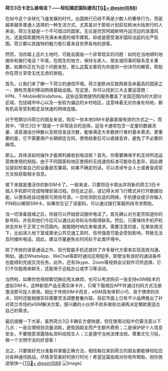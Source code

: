 **荷兰3日卡怎么接电话？——轻松搞定国际通讯[[TG💪+ @esim1088](https://t.me/s/esim1088)]**

在如今这个全球化飞速发展的时代，出国旅行已经不再是少数人的奢侈行为，而是越来越多普通人选择的一种生活方式。尤其是对于那些计划前往欧洲大陆旅行的人来说，荷兰无疑是一个不可错过的国家。无论是欣赏阿姆斯特丹运河边的浪漫风光，还是探索鹿特丹充满未来感的城市建筑，抑或是感受海牙国际法庭的庄严氛围，荷兰都以其独特的魅力吸引着来自世界各地的游客。

然而，当你踏上这片土地时，可能会面临一个非常现实的问题：如何在当地顺利地接听和拨打电话？毕竟，在陌生的地方，保持与家人、朋友或同事的联系至关重要。如果你正在为这个问题发愁，那么这篇文章将为你提供一份详尽的解答，帮助你在荷兰享受无忧无虑的旅程。

首先，让我们来了解一下荷兰的通信环境。荷兰是欧洲互联网普及率最高的国家之一，拥有完善的移动网络基础设施。在这里，你可以找到三大主要运营商：KPN、T-Mobile和Vodafone。这些运营商提供的服务覆盖了全国范围内的大部分区域，包括城市中心以及一些较为偏远的乡村地区。这意味着无论你身处何地，都有机会享受到稳定且快速的网络连接。

对于短期访问荷兰的朋友来说，购买一张本地SIM卡是最直接有效的方式之一。而其中，“荷兰3日卡”就是一个非常适合的选择。这张卡通常包含一定量的数据流量、语音通话分钟数以及短信发送次数，能够满足大多数旅行者的基本需求。更重要的是，它不需要用户长期绑定合同，使用结束后可以直接丢弃，避免了不必要的麻烦。

那么，具体该如何操作才能顺利接收到电话呢？首先，你需要确保手机支持所选运营商使用的频段。由于不同国家和地区使用的无线通信标准可能存在差异，因此建议提前检查自己的设备是否兼容。如果不确定的话，可以咨询专业人士或者查阅官方文档获取相关信息。

接下来就是激活你的新SIM卡了。一般来说，只要将旧卡取出并将新的荷兰3日卡插入手机即可完成物理安装过程。但在此之前，请记得关闭飞行模式并打开数据功能，以便系统自动搜索可用信号源。一旦检测到合适的网络，手机便会提示你输入PIN码以解锁SIM卡。如果你忘记了该密码，可以通过拨打客服热线寻求帮助。

当一切准备就绪之后，你就可以开始尝试接听电话了。首先确认对方是否知道你的新号码，并告知他们今后可以通过此号码与你取得联系。然后，只需保持手机开机状态并处于正常工作范围内，就能随时响应来电请求。需要注意的是，在某些情况下，比如进入地下室或乘坐公共交通工具时，信号强度可能会受到影响，导致无法及时接听电话。因此，建议尽量避免长时间处于此类环境中。

除了传统的语音通话之外，现代智能手机还提供了许多替代方案来实现高效沟通。例如，通过WhatsApp、WeChat等即时通讯应用程序，即使没有良好的通话条件也能顺利完成交流任务。此外，还有Skype、Zoom等视频会议软件可供选择，它们不仅能用来聊天，还能用于远程办公或学习等活动。

当然啦，如果你觉得频繁切换应用太麻烦，也可以考虑购买一张支持eSIM技术的虚拟SIM卡。这种新型产品无需实体卡片，只需下载相应APP并通过扫码方式注册激活即可投入使用。相比于传统SIM卡而言，eSIM具有体积小巧、易于携带的优点，同时还能根据实际需要灵活调整套餐内容。目前市面上已有不少品牌推出了针对荷兰市场的eSIM解决方案，感兴趣的小伙伴不妨多做些功课再决定哪款更适合自己的需求。

最后提醒一下大家，虽然荷兰3日卡确实方便快捷，但在使用过程中仍需注意以下几点：一是合理规划流量消耗，避免因超支而产生额外费用；二是保护好个人信息安全，不要随意泄露隐私资料给陌生人；三是遵守当地法律法规，尊重文化习俗，做一个文明守法的好游客！

总之，只要做好充分准备并掌握正确方法，相信每位来到荷兰的朋友都能够轻松应对各种通讯挑战，尽情享受美好的旅行时光！希望这篇指南对你有所帮助，祝你旅途愉快～[[TG💪+ @esim1088](https://t.me/s/esim1088) ![Image](https://i.postimg.cc/4NQfJmqS/Snipaste-2025-05-13-00-14-12.png)]